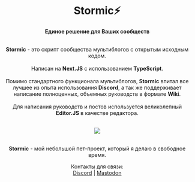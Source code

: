 <div align="center">
  <br>
  <h1>Stormic⚡</h1>
  <strong>Единое решение для Ваших сообществ</strong>
  <br/>
  <br/>
   <p align="center">
   <strong>Stormic</strong> - это скрипт сообщества мультиблогов с открытым исходным кодом.
  <br/>
  <br/>
   Написан на <strong>Next.JS</strong> с использованием <strong>TypeScript</strong>.
  <br/>
  <br/>
   Помимо стандартного функционала мультиблогов, <strong>Stormic</strong> впитал все лучшее из опыта использования <strong>Discord</strong>, а так же поддерживает написание полноценных, объемных руководств в формате <strong>Wiki</strong>.
   <br/>
   <br/>
   Для написания руководств и постов используется великолепный <strong>Editor.JS</strong> в качестве редактора.
  </p>
  <br/>
  <img src="https://cdn.discordapp.com/attachments/592056499724091392/1247487987143671808/321545.png?ex=66603539&is=665ee3b9&hm=4fa35e1e15de134183baab5df197ccf48c927403fb7b153e55c33f25e7e0b9c7&">
  <br/>
  <br/>
  <p align="center">
  <strong>Stormic</strong> - мой небольшой пет-проект, который я делаю в свободное время.
  </p>
  <p align="center">
  Контакты для связи:
  <br/>
  <a href='https://discord.com/users/.nims/'>Discord</a> | <a href='https://sudoers.pro/@nims'>Mastodon</a>
  </p>
</div>
<br>
